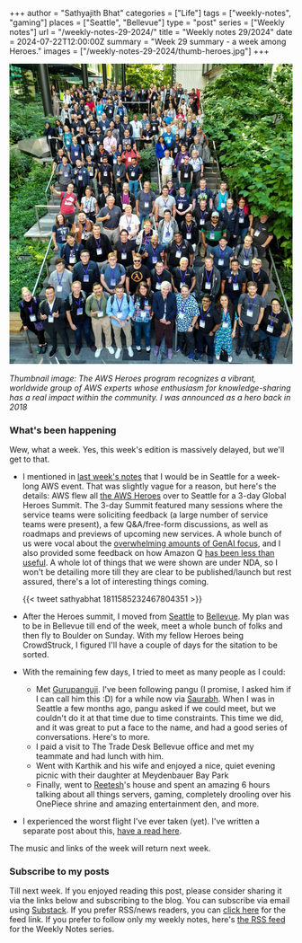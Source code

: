 +++
author = "Sathyajith Bhat"
categories = ["Life"]
tags = ["weekly-notes", "gaming"]
places = ["Seattle", "Bellevue"]
type = "post"
series = ["Weekly notes"]
url = "/weekly-notes-29-2024/"
title = "Weekly notes 29/2024"
date = 2024-07-22T12:00:00Z
summary = "Week 29 summary - a week among Heroes."
images = ["/weekly-notes-29-2024/thumb-heroes.jpg"]
+++

![](thumb-heroes.jpg)

_Thumbnail image: The AWS Heroes program recognizes a vibrant, worldwide group of AWS experts whose enthusiasm for knowledge-sharing has a real impact within the community. I was announced as a hero back in 2018_ 

### What's been happening

Wew, what a week. Yes, this week's edition is massively delayed, but we'll get to that.

* I mentioned in [last week's notes](/weekly-notes-28-2024/) that I would be in Seattle for a week-long AWS event. That was slightly vague for a reason, but here's the details: AWS flew all [the AWS Heroes](https://aws.amazon.com/developer/community/heroes/) over to Seattle for a 3-day Global Heroes Summit. The 3-day Summit featured many sessions where the service teams were soliciting feedback (a large number of service teams were present), a few Q&A/free-form discussions, as well as roadmaps and previews of upcoming new services. A whole bunch of us were vocal about the [overwhelming amounts of GenAI focus](https://x.com/theburningmonk/status/1814667796925849849), and I also provided some feedback on how Amazon Q [has been less than useful](https://x.com/SathyaBhat/status/1811585232467804351). A whole lot of things that we were shown are under NDA, so I won't be detailing more till they are clear to be published/launch but rest assured, there's a lot of interesting things coming.

  {{< tweet sathyabhat 1811585232467804351 >}}

* After the Heroes summit, I moved from [Seattle](https://sathyabh.at/places/seattle/) to [Bellevue](https://sathyabh.at/places/bellevue/). My plan was to be in Bellevue till end of the week, meet a whole bunch of folks and then fly to Boulder on Sunday. With my fellow Heroes being CrowdStruck, I figured I'll have a couple of days for the sitation to be sorted.
* With the remaining few days, I tried to meet as many people as I could:
    * Met [Gurupanguji](https://mastodon.social/@gurupanguji). I've been following pangu (I promise, I asked him if I can call him this :D) for a while now via [Saurabh](https://100rabh.com/). When I was in Seattle a few months ago, pangu asked if we could meet, but we couldn't do it at that time due to time constraints. This time we did, and it was great to put a face to the name, and had a good series of conversations. Here's to more.
    * I paid a visit to The Trade Desk Bellevue office and met my teammate and had lunch with him.
    * Went with Karthik and his wife and enjoyed a nice, quiet evening picnic with their daughter at Meydenbauer Bay Park
    * Finally, went to [Reetesh](https://reetesh.v3r.us/)'s house and spent an amazing 6 hours talking about all things servers, gaming, completely drooling over his OnePiece shrine and amazing entertainment den, and more. 

* I experienced the worst flight I've ever taken (yet). I've written a separate post about this, [have a read here](/alaska-airlines-the-worst-flight-of-my-life/). 

The music and links of the week will return next week.

### Subscribe to my posts

Till next week. If you enjoyed reading this post, please consider sharing it via the links below and subscribing to the blog. You can subscribe via email using [Substack](https://sathyabhat.substack.com/). If you prefer RSS/news readers, you can [click here](https://sathyabh.at/index.xml) for the feed link. If you prefer to follow only my weekly notes, here's [the RSS feed](https://sathyabh.at/series/weekly-notes/index.xml) for the Weekly Notes series. 